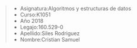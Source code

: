 > - Asignatura:Algoritmos y estructuras de datos
> - Curso:K1051
> - Año 2018
> - Legajo:160.529-0
> - Apellido:Siles Rodriguez 
> - Nombre:Cristian Samuel
